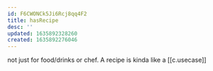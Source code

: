 ```yaml
---
id: F6CWONCk5Ji6Rcj8qq4F2
title: hasRecipe
desc: ''
updated: 1635892328260
created: 1635892276046
---
```





not just for food/drinks or chef. A recipe is kinda like a [[c.usecase]]
